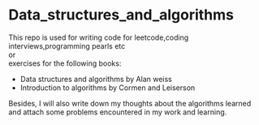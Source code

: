 # Data\_structures\_and\_algorithms

This repo is used for writing code for leetcode,coding interviews,programming pearls etc   
or  
exercises for the following books:

* Data structures and algorithms by Alan weiss
* Introduction to algorithms by Cormen and Leiserson

Besides, I will also write down my thoughts about the algorithms learned and attach some problems encountered in my work and learning.

